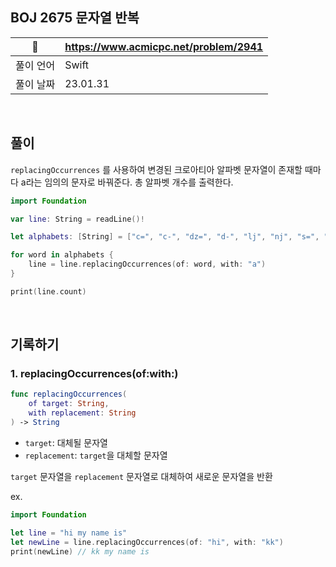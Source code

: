 ## BOJ 2675 문자열 반복

|🔗|https://www.acmicpc.net/problem/2941|
|---|---|
|풀이 언어|Swift|
|풀이 날짜|23.01.31|

</br>


##  풀이

`replacingOccurrences` 를 사용하여 변경된 크로아티아 알파벳 문자열이 존재할 때마다 a라는 임의의 문자로 바꿔준다. 총 알파벳 개수를 출력한다.

```Swift
import Foundation

var line: String = readLine()!

let alphabets: [String] = ["c=", "c-", "dz=", "d-", "lj", "nj", "s=", "z="]

for word in alphabets {
    line = line.replacingOccurrences(of: word, with: "a")
}

print(line.count)
```

</br>


## 기록하기

### 1. replacingOccurrences(of:with:)

```Swift
func replacingOccurrences(
    of target: String,
    with replacement: String
) -> String
```

- `target`: 대체될 문자열
- `replacement`: `target`을 대체할 문자열

`target` 문자열을 `replacement` 문자열로 대체하여 새로운 문자열을 반환

ex.
```Swift
import Foundation

let line = "hi my name is"
let newLine = line.replacingOccurrences(of: "hi", with: "kk")
print(newLine) // kk my name is
```
